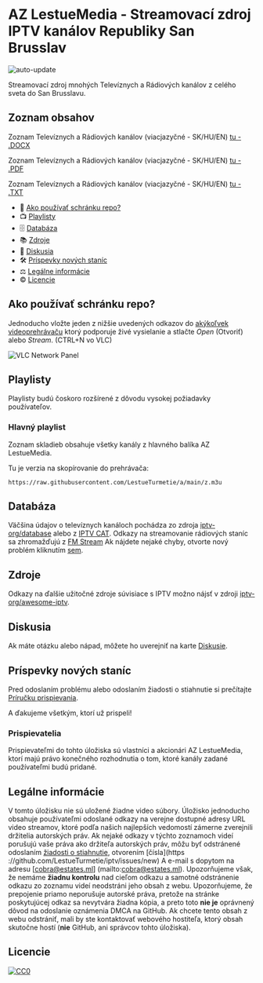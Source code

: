 # AZ LestueMedia - Streamovací zdroj IPTV kanálov Republiky San Brusslav

![auto-update](https://github.com/iptv-org/iptv/actions/workflows/auto-update.yml/badge.svg)

Streamovací zdroj mnohých Televíznych a Rádiových kanálov z celého sveta do San Brusslavu.

## Zoznam obsahov

Zoznam Televíznych a Rádiových kanálov (viacjazyčné - SK/HU/EN) [tu - .DOCX](https://github.com/LestueTurmetie/a/blob/main/program.docx)

Zoznam Televíznych a Rádiových kanálov (viacjazyčné - SK/HU/EN) [tu - .PDF](https://github.com/LestueTurmetie/a/blob/main/program.pdf)

Zoznam Televíznych a Rádiových kanálov (viacjazyčné - SK/HU/EN) [tu - .TXT](https://github.com/LestueTurmetie/a/blob/main/program.txt)

- 🚀 [Ako používať schránku repo?](#ako-používať-schránku-repo)
- 📺 [Playlisty](#playlisty)
- 🗄 [Databáza](#databáza)
- 📚 [Zdroje](#zdroje)
- 💬 [Diskusia](#diskusia)
- 🛠 [Príspevky nových staníc](#príspevky-nových-staníc)
- ⚖ [Legálne informácie](#legálne-informácie)
- © [Licencie](#licencie)

## Ako používať schránku repo?

Jednoducho vložte jeden z nižšie uvedených odkazov do [akýkoľvek videoprehrávaču](https://github.com/iptv-org/awesome-iptv#apps) ktorý podporuje živé vysielanie a stlačte _Open_ (Otvoriť) alebo _Stream_.
(CTRL+N vo VLC)

![VLC Network Panel](https://github.com/iptv-org/iptv/raw/master/.readme/preview.png)

## Playlisty

Playlisty budú čoskoro rozšírené z dôvodu vysokej požiadavky používateľov.

### Hlavný playlist

Zoznam skladieb obsahuje všetky kanály z hlavného balíka AZ LestueMedia.

Tu je verzia na skopírovanie do prehrávača:

```
https://raw.githubusercontent.com/LestueTurmetie/a/main/z.m3u
```


## Databáza

Väčšina údajov o televíznych kanáloch pochádza zo zdroja [iptv-org/database](https://github.com/iptv-org/database) alebo z [IPTV CAT](https://iptvcat.com).
Odkazy na streamovanie rádiových staníc sa zhromažďujú z [FM Stream](https://fmstream.org)
Ak nájdete nejaké chyby, otvorte nový problém kliknutím [sem](https://github.com/LestueTurmetie/a/issues).

## Zdroje

Odkazy na ďalšie užitočné zdroje súvisiace s IPTV možno nájsť v zdroji [iptv-org/awesome-iptv](https://github.com/iptv-org/awesome-iptv).

## Diskusia

Ak máte otázku alebo nápad, môžete ho uverejniť na karte [Diskusie](https://github.com/LestueTurmetie/a/discussions).

## Príspevky nových staníc

Pred odoslaním problému alebo odoslaním žiadosti o stiahnutie si prečítajte [Príručku prispievania](CONTRIBUTING.md).

A ďakujeme všetkým, ktorí už prispeli!

### Prispievatelia

Prispievateľmi do tohto úložiska sú vlastníci a akcionári AZ LestueMedia, ktorí majú právo konečného rozhodnutia o tom, ktoré kanály zadané používateľmi budú pridané.

## Legálne informácie

V tomto úložisku nie sú uložené žiadne video súbory. Úložisko jednoducho obsahuje používateľmi odoslané odkazy na verejne dostupné adresy URL video streamov, ktoré podľa našich najlepších vedomostí zámerne zverejnili držitelia autorských práv. Ak nejaké odkazy v týchto zoznamoch videí porušujú vaše práva ako držiteľa autorských práv, môžu byť odstránené odoslaním [žiadosti o stiahnutie](https://github.com/LestueTurmetie/a/pulls), otvorením [čísla](https ://github.com/LestueTurmetie/iptv/issues/new) A e-mail s dopytom na adresu [cobra@estates.ml] (mailto:cobra@estates.ml). Upozorňujeme však, že nemáme **žiadnu kontrolu** nad cieľom odkazu a samotné odstránenie odkazu zo zoznamu videí neodstráni jeho obsah z webu. Upozorňujeme, že prepojenie priamo neporušuje autorské práva, pretože na stránke poskytujúcej odkaz sa nevytvára žiadna kópia, a preto toto **nie je** oprávnený dôvod na odoslanie oznámenia DMCA na GitHub. Ak chcete tento obsah z webu odstrániť, mali by ste kontaktovať webového hostiteľa, ktorý obsah skutočne hostí (**nie** GitHub, ani správcov tohto úložiska).

## Licencie

[![CC0](http://mirrors.creativecommons.org/presskit/buttons/88x31/svg/cc-zero.svg)](LICENSE)
